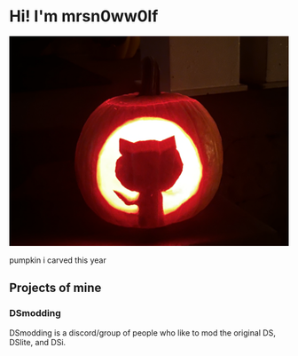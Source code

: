 # Hi! I'm mrsn0ww0lf

![alt text](https://github.com/mrsn0ww0lf/mrsn0ww0lf/blob/main/img/Pumpkin.jpeg?raw=true)

pumpkin i carved this year

## Projects of mine

### DSmodding
DSmodding is a discord/group of people who like to mod the original DS, DSlite, and DSi.
